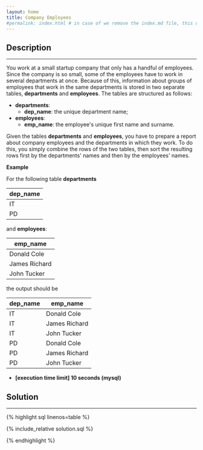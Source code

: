 ```yaml
---
layout: home
title: Company Employees
#permalink: index.html # in case of we remove the index.md file, this doc will be the index page
---
```


<div class="row">
<div class="columnStmt" markdown="1">

## Description

---

You work at a small startup company that only has a handful of employees. Since the company is so small, some of the employees have to work in several departments at once. Because of this, information about groups of employees that work in the same departments is stored in two separate tables, **departments** and **employees**. The tables are structured as follows:

- **departments**:
  - **dep_name**: the unique department name;
- **employees**:
  - **emp_name**: the employee's unique first name and surname.

Given the tables **departments** and **employees**, you have to prepare a report about company employees and the departments in which they work. To do this, you simply combine the rows of the two tables, then sort the resulting rows first by the departments' names and then by the employees' names.

**Example**

For the following table **departments**

| dep_name |
| -------- |
| IT       |
| PD       |

and **employees**:

| emp_name      |
| ------------- |
| Donald Cole   |
| James Richard |
| John Tucker   |

the output should be

| dep_name | emp_name      |
| -------- | ------------- |
| IT       | Donald Cole   |
| IT       | James Richard |
| IT       | John Tucker   |
| PD       | Donald Cole   |
| PD       | James Richard |
| PD       | John Tucker   |

- **[execution time limit] 10 seconds (mysql)**

</div>
<div class="columnSol" markdown="1">

## Solution

---

{% highlight sql linenos=table %}

{% include_relative solution.sql %}

{% endhighlight %}

</div>
</div>
